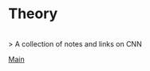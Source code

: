 # Theory
<br> 
> A collection of notes and links on CNN 


[Main](https://github.com/Artixis/CNN/blob/main/README.md)
